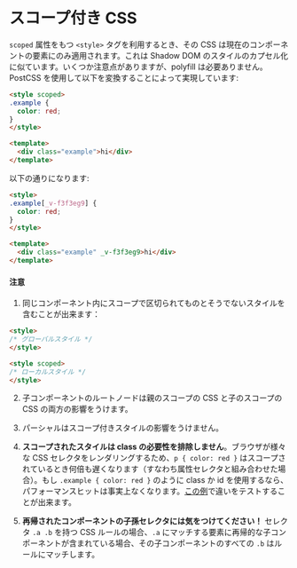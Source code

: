 # スコープ付き CSS

`scoped` 属性をもつ `<style>` タグを利用するとき、その CSS は現在のコンポーネントの要素にのみ適用されます。これは Shadow DOM のスタイルのカプセル化に似ています。いくつか注意点がありますが、polyfill は必要ありません。PostCSS を使用して以下を変換することによって実現しています:

``` html
<style scoped>
.example {
  color: red;
}
</style>

<template>
  <div class="example">hi</div>
</template>
```

以下の通りになります:

``` html
<style>
.example[_v-f3f3eg9] {
  color: red;
}
</style>

<template>
  <div class="example" _v-f3f3eg9>hi</div>
</template>
```

#### 注意

1. 同じコンポーネント内にスコープで区切られてものとそうでないスタイルを含むことが出来ます：

  ``` html
  <style>
  /* グローバルスタイル */
  </style>

  <style scoped>
  /* ローカルスタイル */
  </style>
  ```

2. 子コンポーネントのルートノードは親のスコープの CSS と子のスコープの CSS の両方の影響をうけます。

3. パーシャルはスコープ付きスタイルの影響をうけません。

4. **スコープされたスタイルは class の必要性を排除しません**。ブラウザが様々な CSS セレクタをレンダリングするため、`p { color: red }` はスコープされているとき何倍も遅くなります（すなわち属性セレクタと組み合わせた場合）。もし `.example { color: red }` のように class か id を使用するなら、パフォーマンスヒットは事実上なくなります。[この例](http://stevesouders.com/efws/css-selectors/csscreate.php)で違いをテストすることが出来ます。

5. **再帰されたコンポーネントの子孫セレクタには気をつけてください！** セレクタ `.a .b` を持つ CSS ルールの場合、`.a` にマッチする要素に再帰的な子コンポーネントが含まれている場合、その子コンポーネントのすべての `.b` はルールにマッチします。
